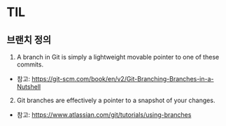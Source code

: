 # TIL

## 브랜치 정의

1. A branch in Git is simply a lightweight movable pointer to one of these commits.

- 참고: https://git-scm.com/book/en/v2/Git-Branching-Branches-in-a-Nutshell

2. Git branches are effectively a pointer to a snapshot of your changes.

- 참고: https://www.atlassian.com/git/tutorials/using-branches
